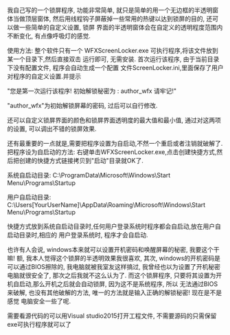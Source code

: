 我自己写的一个锁屏程序, 功能非常简单, 就只是简单的用一个无边框的半透明窗体当做顶层窗体,
然后用线程钩子屏蔽掉一些常用的热键以达到锁屏的目的, 还可以做一些简单的自定义设置, 锁屏
界面的半透明窗体会在自定义的透明程度范围内不断变化, 有点像呼吸灯的感觉.

使用方法:
整个软件只有一个 WFXScreenLocker.exe 可执行程序,将该文件放到某一个目录下,然后直接双击
运行即可, 无需安装. 首次运行该程序, 由于当前目录下没有配置文件, 程序会自动生成一个配置
文件ScreenLocker.ini,里面保存了用户对程序的自定义设置.并提示

"您是第一次运行该程序!
 初始解锁秘密为 : author_wfx 
 请牢记!"

"author_wfx"为初始解锁屏幕的密码, 过后可以自行修改.

还可以自定义锁屏界面的颜色和锁屏界面透明度的最大值和最小值, 通过对这两项的设置,
可以调出不错的锁屏效果.

还有最重要的一点就是,需要把程序设置为自启动,不然一个重启或者注销就破解了.
把程序设为自启动的方法:
右键单击WFXScreenLocker.exe,点击创建快捷方式,然后把创建的快捷方式链接拷贝到"启动"目录就OK了.

系统自启动目录:
C:\ProgramData\Microsoft\Windows\Start Menu\Programs\Startup

用户自启动目录:
C:\Users\[YourUserName]\AppData\Roaming\Microsoft\Windows\Start Menu\Programs\Startup

快捷方式放到系统自启动目录时,任何用户登录系统时程序都会自启动,放在用户自启动目录时,相应的
用户登录系统时, 程序才会自启动.

也许有人会说, windows本来就可以设置开机密码和唤醒屏幕的秘密, 我要这个干嘛!
额, 我本人觉得这个锁屏的半透明效果我很喜欢, 其次, windows的开机密码是可以通过BIOS擦除的, 
我电脑就被我室友这样搞过, 我曾经也以为设置了开机秘密电脑就很安全了, 那次之后我就不这么认为了.
而这个锁屏程序, 只要将其设置为开机自启动,那么开机之后就会自动锁屏, 因为这不是系统程序, 所以
无法通过BIOS来破解, 也没有其他破解的方法, 唯一的方法就是输入正确的解锁秘密! 现在是不是感觉
电脑安全一些了呢.

需要看源代码的可以用Visual studio2015打开工程文件, 不需要源码的只需保留exe可执行程序就可以了

